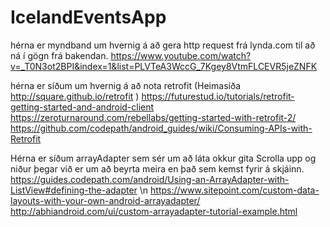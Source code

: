 # IcelandEventsApp


hérna er myndband um hvernig á að gera http request frá lynda.com til að ná í gögn frá bakendan.
  https://www.youtube.com/watch?v=_T0N3ot2BPI&index=1&list=PLVTeA3WccG_7Kgey8VtmFLCEVR5jeZNFK

hérna er síðum um hvernig á að nota retrofit (Heimasíða http://square.github.io/retrofit  )
  https://futurestud.io/tutorials/retrofit-getting-started-and-android-client
  https://zeroturnaround.com/rebellabs/getting-started-with-retrofit-2/
  https://github.com/codepath/android_guides/wiki/Consuming-APIs-with-Retrofit

Hérna er síðum arrayAdapter sem sér um að láta okkur gita Scrolla upp og niður þegar við er 
um að beyrta meira en það sem kemst fyrir á skjáinn.
  https://guides.codepath.com/android/Using-an-ArrayAdapter-with-ListView#defining-the-adapter \n
  https://www.sitepoint.com/custom-data-layouts-with-your-own-android-arrayadapter/
  http://abhiandroid.com/ui/custom-arrayadapter-tutorial-example.html
